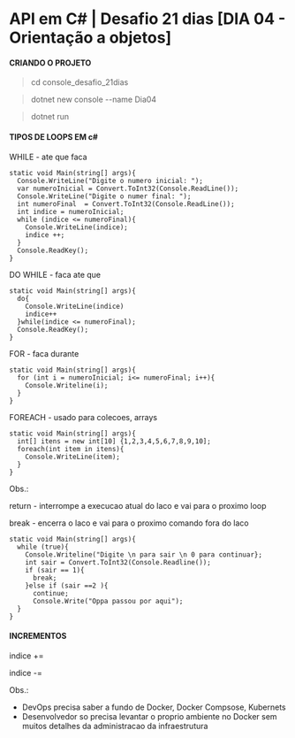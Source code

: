 # API em C# | Desafio 21 dias [DIA 04 - Orientação a objetos]

#### CRIANDO O PROJETO
> cd  console_desafio_21dias

> dotnet new console --name Dia04
 
> dotnet run


#### TIPOS DE LOOPS EM c#

WHILE - ate que faca

``` 
static void Main(string[] args){
  Console.WriteLine("Digite o numero inicial: ");
  var numeroInicial = Convert.ToInt32(Console.ReadLine());
  Console.WriteLine("Digite o numer final: ");
  int numeroFinal  = Convert.ToInt32(Console.ReadLine());
  int indice = numeroInicial;
  while (indice <= numeroFinal){
    Console.WriteLine(indice);
    indice ++;
  }
  Console.ReadKey();
}
```

DO WHILE - faca ate que
```
static void Main(string[] args){
  do{
    Console.WriteLine(indice)
    indice++
  }while(indice <= numeroFinal);
  Console.ReadKey();
}
```

FOR - faca durante 
```
static void Main(string[] args){
  for (int i = numeroInicial; i<= numeroFinal; i++){
    Console.Writeline(i);
  }
}
```

FOREACH - usado para colecoes, arrays
```
static void Main(string[] args){
  int[] itens = new int[10] {1,2,3,4,5,6,7,8,9,10];
  foreach(int item in itens){
    Console.WriteLine(item);
  }
}
```
Obs.:

return - interrompe a execucao atual do laco e vai para o proximo loop

break  - encerra o laco e vai para o proximo comando fora do laco

```
static void Main(string[] args){
  while (true){
    Console.Writeline("Digite \n para sair \n 0 para continuar};
    int sair = Convert.ToInt32(Console.Readline());
    if (sair == 1){
      break;
    }else if (sair ==2 ){
      continue;
      Console.Write("Oppa passou por aqui");
  }
}
```


#### INCREMENTOS

indice +=

indice -=

Obs.:
- DevOps precisa saber a fundo de Docker, Docker Compsose, Kubernets
- Desenvolvedor so precisa levantar o proprio ambiente no Docker sem muitos detalhes da administracao da infraestrutura
